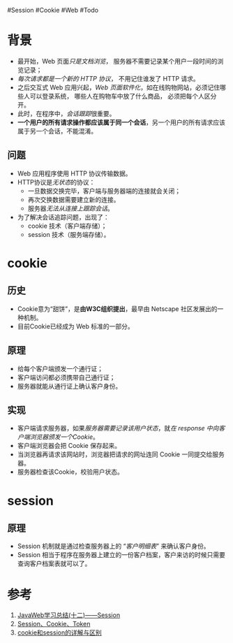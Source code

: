 #Session #Cookie #Web #Todo 


# 背景
- 最开始，Web 页面*只是文档浏览*， 服务器不需要记录某个用户一段时间的浏览记录；
- *每次请求都是一个新的 HTTP 协议*， 不用记住谁发了 HTTP 请求。
- 之后交互式 Web 应用兴起，*Web 页面软件化*，如在线购物网站，必须记住哪些人可以登录系统， 哪些人在购物车中放了什么商品， 必须把每个人区分开。
- 此时，在程序中，*会话跟踪*很重要。
- **一个用户的所有请求操作都应该属于同一个会话**，另一个用户的所有请求应该属于另一个会话，不能混淆。

## 问题
- Web 应用程序使用 HTTP 协议传输数据。
- HTTP协议是*无状态*的协议：
	- 一旦数据交换完毕，客户端与服务器端的连接就会关闭；
	- 再次交换数据需要建立新的连接。
	- 服务器*无法从连接上跟踪会话*。
- 为了解决会话追踪问题，出现了：
	- cookie 技术（客户端存储）；
	- session 技术（服务端存储）。


# cookie
## 历史
- Cookie意为“甜饼”，是**由W3C组织提出**，最早由 Netscape 社区发展出的一种机制。
- 目前Cookie已经成为 Web 标准的一部分。

## 原理
- 给每个客户端颁发一个通行证；
- 客户端访问都必须携带自己通行证；
- 服务器就能从通行证上确认客户身份。


## 实现
- 客户端请求服务器，如果*服务器需要记录该用户状态*，就*在 response 中向客户端浏览器颁发一个Cookie*。
- 客户端浏览器会把 Cookie 保存起来。
- 当浏览器再请求该网站时，浏览器把请求的网址连同 Cookie 一同提交给服务器。
- 服务器检查该Cookie，校验用户状态。



# session
## 原理
- Session 机制就是通过检查服务器上的 “*客户明细表*” 来确认客户身份。
- Session 相当于程序在服务器上建立的一份客户档案，客户来访的时候只需要查询客户档案表就可以了。


# 参考
1. [JavaWeb学习总结(十二)——Session](https://www.cnblogs.com/xdp-gacl/p/3855702.html)
2. [Session、Cookie、Token](https://cloud.tencent.com/developer/article/1704064)
3. [cookie和session的详解与区别](https://www.cnblogs.com/l199616j/p/11195667.html)